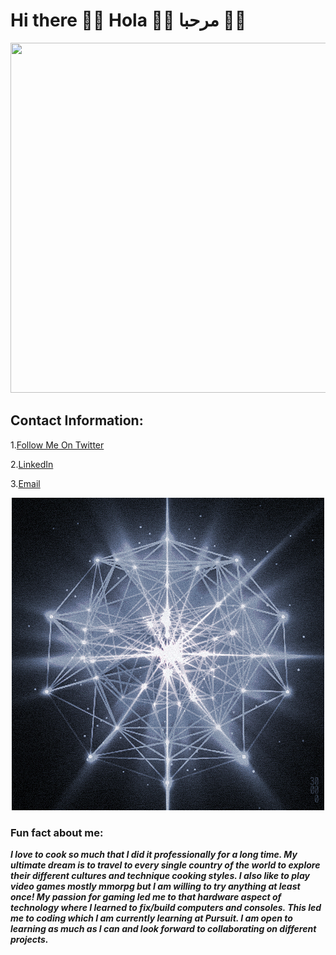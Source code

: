 # Hi there 👋🏼 Hola 👋🏼 مرحبا 👋🏼

<p align="center">
  <img width="560" height="560" src="https://www.universal-rights.org/wp-content/uploads/2019/09/30212411048_2a1d7200e2_z-1.jpg">
</p>

## Contact Information:
1.[Follow Me On Twitter](https://twitter.com/Hady_Mohamed_87 "My Twitter Homepage")

2.[LinkedIn](https://www.linkedin.com/in/hady-mohamed-709307187/ "My LinkedIn Homepage")

3.[Email](mailto:hadymohamed@pursuit.org)


<p align="center">
  <img src="https://github.com/HadyM/Intro-to-Terminal/blob/main/Assets/NIbp.gif"  title="Github">
</p>



### Fun fact about me:
 
<strong><em>I love to cook so much that I did it professionally for a long time. My ultimate dream is to travel to every single country of the world to explore their different cultures and technique cooking styles. 
I also like to play video games mostly mmorpg but I am willing to try anything at least once! My passion for gaming led me to that hardware aspect of technology where I learned to fix/build computers and consoles. This led me to coding which I am currently learning at Pursuit. I am open to learning as much as I can and look forward to collaborating on different projects.</em></strong>
  





<!--
**HadyM/HadyM** is a ✨ _special_ ✨ repository because its `README.md` (this file) appears on your GitHub profile.

Here are some ideas to get you started:

- 🔭 I’m currently working on ...
- 🌱 I’m currently learning ...
- 👯 I’m looking to collaborate on ...
- 🤔 I’m looking for help with ...
- 💬 Ask me about ...
- 📫 How to reach me: ...
- 😄 Pronouns: ...
- ⚡ Fun fact: ...
-->
